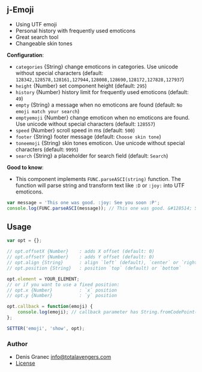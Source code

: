 ## j-Emoji

- Using UTF emoji
- Personal history with frequently used emoticons
- Great search tool
- Changeable skin tones

__Configuration__:

- `categories` {String} change emoticons in categories. Use unicode without special characters (default: `128342,128578,128161,127944,128008,128690,128172,127828,127937`)
- `height` {Number} set component height (default: `295`)
- `history` {Number} history limit for frequently used emoticons (default: `49`)
- `empty` {String} a message when no emoticons are found  (default: `No emoji match your search`)
- `emptyemoji` {Number} change emoticon when no emoticons are found. Use unicode without special characters (default: `128557`)
- `speed` {Number} scroll speed in ms (default: `500`)
- `footer` {String} footer message (default: `Choose skin tone`)
- `toneemoji` {String} skin tones emoticon. Use unicode without special characters (default: `9995`)
- `search` {String} a placeholder for search field (default: `Search`)

__Good to know__:

- This component implements `FUNC.parseASCI(string)` function. The function will parse string and transform text like `:D` or `:joy:` into UTF emoticons.

```javascript
var message = 'This one was good. :joy: See you soon :P';
console.log(FUNC.parseASCI(message)); // This one was good. &#128514; See you soon &#128539;
```

## Usage

```javascript
var opt = {};

// opt.offsetX {Number}    : adds X offset (default: 0)
// opt.offsetY {Number}    : adds Y offset (default: 0)
// opt.align {String}      : align `left` (default), `center` or `right`
// opt.position {String}   : position `top` (default) or `bottom`

opt.element = YOUR_ELEMENT;
// or if you want to use a fixed position:
// opt.x {Number}          : `x` position
// opt.y {Number}          : `y` position

opt.callback = function(emoji) {
	console.log(emoji); // callback parameter has String.fromCodePoint() value
};

SETTER('emoji', 'show', opt);
```

### Author

- Denis Granec <info@totalavengers.com>
- [License](https://www.totaljs.com/license/)